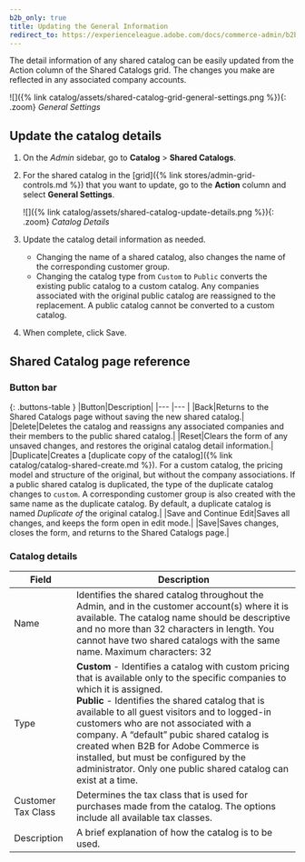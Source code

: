 ```yaml
---
b2b_only: true
title: Updating the General Information
redirect_to: https://experienceleague.adobe.com/docs/commerce-admin/b2b/shared-catalogs/catalog-shared-manage.html#update-the-catalog-details
---
```


The detail information of any shared catalog can be easily updated from the Action column of the Shared Catalogs grid. The changes you make are reflected in any associated company accounts.

![]({% link catalog/assets/shared-catalog-grid-general-settings.png %}){: .zoom}
_General Settings_

## Update the catalog details

1. On the _Admin_ sidebar, go to **Catalog** > **Shared Catalogs**.

1. For the shared catalog in the [grid]({% link stores/admin-grid-controls.md %}) that you want to update, go to the **Action** column and select **General Settings**.

   ![]({% link catalog/assets/shared-catalog-update-details.png %}){: .zoom}
   _Catalog Details_

1. Update the catalog detail information as needed.

   - Changing the name of a shared catalog, also changes the name of the corresponding customer group.
   - Changing the catalog type from `Custom` to `Public` converts the existing public catalog to a custom catalog. Any companies associated with the original public catalog are reassigned to the replacement. A public catalog cannot be converted to a custom catalog.

1. When complete, click <span class="btn">Save</span>.

## Shared Catalog page reference

### Button bar

{: .buttons-table }
|Button|Description|
|--- |--- |
|<span class="btn">Back</span>|Returns to the Shared Catalogs page without saving the new shared catalog.|
|<span class="btn">Delete</span>|Deletes the catalog and reassigns any associated companies and their members to the public shared catalog.|
|<span class="btn">Reset</span>|Clears the form of any unsaved changes, and restores the original catalog detail information.|
|<span class="btn">Duplicate</span>|Creates a [duplicate copy of the catalog]({% link catalog/catalog-shared-create.md %}). For a custom catalog, the  pricing model and structure of the original, but without the company associations. If a public shared catalog is duplicated, the type of the duplicate catalog changes to `custom`. A corresponding customer group is also created with the same name as the duplicate catalog. By default, a duplicate catalog is named _Duplicate of_ the original catalog.|
|<span class="btn">Save and Continue Edit</span>|Saves all changes, and keeps the form open in edit mode.|
|<span class="btn">Save</span>|Saves changes, closes the form, and returns to the Shared Catalogs page.|

### Catalog details

|Field|Description|
|--- |--- |
|Name|Identifies the shared catalog throughout the Admin, and in the customer account(s) where it is available. The catalog name should be descriptive and no more than 32 characters in length. You cannot have two shared catalogs with the same name. Maximum characters: 32|
|Type|**Custom** - Identifies a catalog with custom pricing that is available only to the specific companies to which it is assigned.<br/>**Public** - Identifies the shared catalog that is available to all guest visitors and to logged-in customers who are not associated with a company. A “default” pubic shared catalog is created when B2B for Adobe Commerce is installed, but must be configured by the administrator. Only one public shared catalog can exist at a time.|
|Customer Tax Class|Determines the tax class that is used for purchases made from the catalog. The options include all available tax classes.|
|Description|A brief explanation of how the catalog is to be used.|

<!--
  This is a style declaration so that buttons are not wrapped by table auto styling for column widths.
-->
<style>
.buttons-table td:first-of-type {
  width: 200px;
}
</style>
